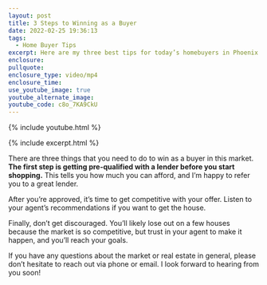 ```yaml
---
layout: post
title: 3 Steps to Winning as a Buyer
date: 2022-02-25 19:36:13
tags:
  - Home Buyer Tips
excerpt: Here are my three best tips for today’s homebuyers in Phoenix.
enclosure:
pullquote:
enclosure_type: video/mp4
enclosure_time:
use_youtube_image: true
youtube_alternate_image:
youtube_code: c8o_7KA9CkU
---
```

{% include youtube.html %}

{% include excerpt.html %}

There are three things that you need to do to win as a buyer in this market. **The first step is getting pre-qualified with a lender before you start shopping.** This tells you how much you can afford, and I’m happy to refer you to a great lender.&nbsp;

After you’re approved, it’s time to get competitive with your offer. Listen to your agent’s recommendations if you want to get the house.&nbsp;

Finally, don’t get discouraged. You’ll likely lose out on a few houses because the market is so competitive, but trust in your agent to make it happen, and you’ll reach your goals.&nbsp;

If you have any questions about the market or real estate in general, please don’t hesitate to reach out via phone or email. I look forward to hearing from you soon\!
